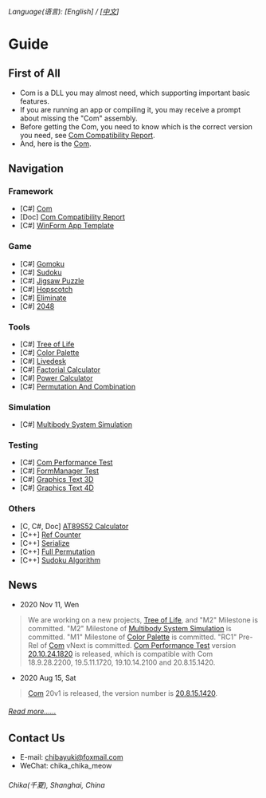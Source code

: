 ###### Language\(语言\): \[English\] / \[[中文](README.md)\]

# Guide

## First of All
* Com is a DLL you may almost need, which supporting important basic features.
* If you are running an app or compiling it, you may receive a prompt about missing the "Com" assembly.
* Before getting the Com, you need to know which is the correct version you need, see [Com Compatibility Report](https://github.com/chibayuki/ComCmptReport).
* And, here is the [Com](https://github.com/chibayuki/Com).

## Navigation
### Framework
* \[C#\] [Com](https://github.com/chibayuki/Com)
* \[Doc\] [Com Compatibility Report](https://github.com/chibayuki/ComCmptReport)
* \[C#\] [WinForm App Template](https://github.com/chibayuki/WinFormAppTemplate)

### Game
* \[C#\] [Gomoku](https://github.com/chibayuki/Gomoku)
* \[C#\] [Sudoku](https://github.com/chibayuki/Sudoku)
* \[C#\] [Jigsaw Puzzle](https://github.com/chibayuki/JigsawPuzzle)
* \[C#\] [Hopscotch](https://github.com/chibayuki/Hopscotch)
* \[C#\] [Eliminate](https://github.com/chibayuki/Eliminate)
* \[C#\] [2048](https://github.com/chibayuki/2048)

### Tools
* \[C#\] [Tree of Life](https://github.com/chibayuki/TreeOfLife)
* \[C#\] [Color Palette](https://github.com/chibayuki/ColorPalette)
* \[C#\] [Livedesk](https://github.com/chibayuki/Livedesk)
* \[C#\] [Factorial Calculator](https://github.com/chibayuki/FactorialCalculator)
* \[C#\] [Power Calculator](https://github.com/chibayuki/PowerCalculator)
* \[C#\] [Permutation And Combination](https://github.com/chibayuki/PermutationAndCombination)

### Simulation
* \[C#\] [Multibody System Simulation](https://github.com/chibayuki/MultibodySystemSimulation)

### Testing
* \[C#\] [Com Performance Test](https://github.com/chibayuki/ComPerfTest)
* \[C#\] [FormManager Test](https://github.com/chibayuki/FormManagerTest)
* \[C#\] [Graphics Text 3D](https://github.com/chibayuki/GraphicsText3D)
* \[C#\] [Graphics Text 4D](https://github.com/chibayuki/GraphicsText4D)

### Others
* \[C, C#, Doc\] [AT89S52 Calculator](https://github.com/chibayuki/AT89S52Calculator)
* \[C++\] [Ref Counter](https://github.com/chibayuki/RefCounter)
* \[C++\] [Serialize](https://github.com/chibayuki/Serialize)
* \[C++\] [Full Permutation](https://github.com/chibayuki/FullPermutation)
* \[C++\] [Sudoku Algorithm](https://github.com/chibayuki/SudokuAlgorithm)

## News
* 2020 Nov 11, Wen
> We are working on a new projects, [Tree of Life](https://github.com/chibayuki/TreeOfLife), and "M2" Milestone is committed.
> "M2" Milestone of [Multibody System Simulation](https://github.com/chibayuki/MultibodySystemSimulation) is committed.
> "M1" Milestone of [Color Palette](https://github.com/chibayuki/ColorPalette) is committed.
> "RC1" Pre-Rel of [Com](https://github.com/chibayuki/Com) vNext is committed.
> [Com Performance Test](https://github.com/chibayuki/ComPerfTest) version [20.10.24.1820](https://github.com/chibayuki/ComPerfTest/releases/tag/20.10.24.1820) is released, which is compatible with Com 18.9.28.2200, 19.5.11.1720, 19.10.14.2100 and 20.8.15.1420.
* 2020 Aug 15, Sat
> [Com](https://github.com/chibayuki/Com) 20v1 is released, the version number is [20.8.15.1420](https://github.com/chibayuki/Com/releases/tag/20.8.15.1420).
###### [Read more……](News_1033.md)

## Contact Us
* E-mail: chibayuki@foxmail.com
* WeChat: chika_chika_meow
###### Chika(千夏), Shanghai, China
